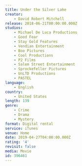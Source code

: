 ```yaml
---
title: Under the Silver Lake
creator:
    - David Robert Mitchell
release: 2018-06-21T00:00:00.000Z
studios:
    - Michael De Luca Productions
    - Good Fear
    - Stay Gold Features
    - Vendian Entertainment
    - Boo Pictures
    - Cool Productions
    - P2 Films
    - Salem Street Entertainment
    - Sprockefeller Pictures
    - UnLTD Productions
    - PASTEL
language:
    - English
country:
    - United States
length: 139
genre:
    - Crime
    - Drama
    - Mystery
format: Digital rental
service: iTunes
venue: Home
date: 2019-04-27T04:00:00.000Z
rating: '4'
revisit: false
media: Movie
id: 396461
---
```




